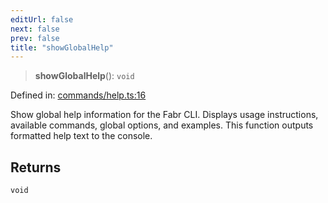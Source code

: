 ```yaml
---
editUrl: false
next: false
prev: false
title: "showGlobalHelp"
---
```


> **showGlobalHelp**(): `void`

Defined in: [commands/help.ts:16](https://github.com/yashjawale/fabr/blob/f01b72cf78714226de776336ec5f87a5b71f2c78/src/commands/help.ts#L16)

Show global help information for the Fabr CLI.
Displays usage instructions, available commands, global options, and examples.
This function outputs formatted help text to the console.

## Returns

`void`
